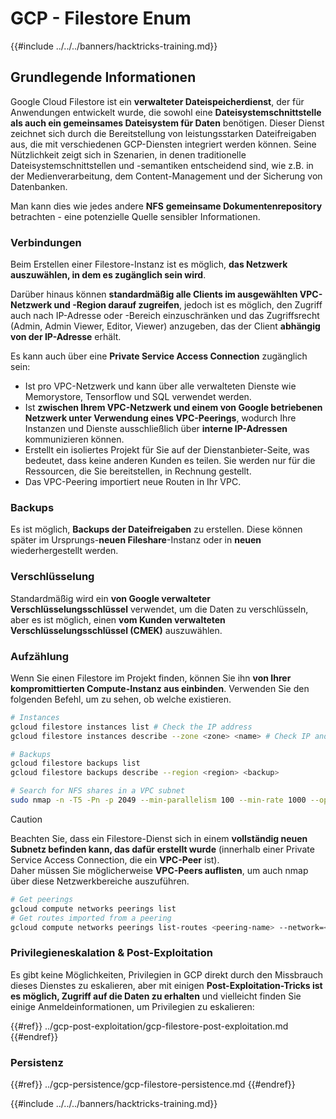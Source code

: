 # GCP - Filestore Enum

{{#include ../../../banners/hacktricks-training.md}}

## Grundlegende Informationen

Google Cloud Filestore ist ein **verwalteter Dateispeicherdienst**, der für Anwendungen entwickelt wurde, die sowohl eine **Dateisystemschnittstelle als auch ein gemeinsames Dateisystem für Daten** benötigen. Dieser Dienst zeichnet sich durch die Bereitstellung von leistungsstarken Dateifreigaben aus, die mit verschiedenen GCP-Diensten integriert werden können. Seine Nützlichkeit zeigt sich in Szenarien, in denen traditionelle Dateisystemschnittstellen und -semantiken entscheidend sind, wie z.B. in der Medienverarbeitung, dem Content-Management und der Sicherung von Datenbanken.

Man kann dies wie jedes andere **NFS** **gemeinsame Dokumentenrepository** betrachten - eine potenzielle Quelle sensibler Informationen.

### Verbindungen

Beim Erstellen einer Filestore-Instanz ist es möglich, **das Netzwerk auszuwählen, in dem es zugänglich sein wird**.

Darüber hinaus können **standardmäßig alle Clients im ausgewählten VPC-Netzwerk und -Region darauf zugreifen**, jedoch ist es möglich, den Zugriff auch nach IP-Adresse oder -Bereich einzuschränken und das Zugriffsrecht (Admin, Admin Viewer, Editor, Viewer) anzugeben, das der Client **abhängig von der IP-Adresse** erhält.

Es kann auch über eine **Private Service Access Connection** zugänglich sein:

- Ist pro VPC-Netzwerk und kann über alle verwalteten Dienste wie Memorystore, Tensorflow und SQL verwendet werden.
- Ist **zwischen Ihrem VPC-Netzwerk und einem von Google betriebenen Netzwerk unter Verwendung eines VPC-Peerings**, wodurch Ihre Instanzen und Dienste ausschließlich über **interne IP-Adressen** kommunizieren können.
- Erstellt ein isoliertes Projekt für Sie auf der Dienstanbieter-Seite, was bedeutet, dass keine anderen Kunden es teilen. Sie werden nur für die Ressourcen, die Sie bereitstellen, in Rechnung gestellt.
- Das VPC-Peering importiert neue Routen in Ihr VPC.

### Backups

Es ist möglich, **Backups der Dateifreigaben** zu erstellen. Diese können später im Ursprungs-**neuen Fileshare**-Instanz oder in **neuen** wiederhergestellt werden.

### Verschlüsselung

Standardmäßig wird ein **von Google verwalteter Verschlüsselungsschlüssel** verwendet, um die Daten zu verschlüsseln, aber es ist möglich, einen **vom Kunden verwalteten Verschlüsselungsschlüssel (CMEK)** auszuwählen.

### Aufzählung

Wenn Sie einen Filestore im Projekt finden, können Sie ihn **von Ihrer kompromittierten Compute-Instanz aus einbinden**. Verwenden Sie den folgenden Befehl, um zu sehen, ob welche existieren.
```bash
# Instances
gcloud filestore instances list # Check the IP address
gcloud filestore instances describe --zone <zone> <name> # Check IP and access restrictions

# Backups
gcloud filestore backups list
gcloud filestore backups describe --region <region> <backup>

# Search for NFS shares in a VPC subnet
sudo nmap -n -T5 -Pn -p 2049 --min-parallelism 100 --min-rate 1000 --open 10.99.160.2/20
```
> [!CAUTION]
> Beachten Sie, dass ein Filestore-Dienst sich in einem **vollständig neuen Subnetz befinden kann, das dafür erstellt wurde** (innerhalb einer Private Service Access Connection, die ein **VPC-Peer** ist).\
> Daher müssen Sie möglicherweise **VPC-Peers auflisten**, um auch nmap über diese Netzwerkbereiche auszuführen.
>
> ```bash
> # Get peerings
> gcloud compute networks peerings list
> # Get routes imported from a peering
> gcloud compute networks peerings list-routes <peering-name> --network=<network-name> --region=<region> --direction=INCOMING
> ```

### Privilegieneskalation & Post-Exploitation

Es gibt keine Möglichkeiten, Privilegien in GCP direkt durch den Missbrauch dieses Dienstes zu eskalieren, aber mit einigen **Post-Exploitation-Tricks ist es möglich, Zugriff auf die Daten zu erhalten** und vielleicht finden Sie einige Anmeldeinformationen, um Privilegien zu eskalieren:

{{#ref}}
../gcp-post-exploitation/gcp-filestore-post-exploitation.md
{{#endref}}

### Persistenz

{{#ref}}
../gcp-persistence/gcp-filestore-persistence.md
{{#endref}}

{{#include ../../../banners/hacktricks-training.md}}

